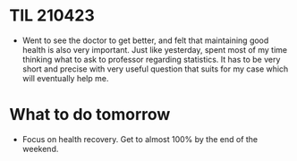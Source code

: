 # TIL 210423
- Went to see the doctor to get better, and felt that maintaining good health is also very important. Just like yesterday, spent most of my time thinking what to ask to professor regarding statistics. It has to be very short and precise with very useful question that suits for my case which will eventually help me.

# What to do tomorrow
- Focus on health recovery. Get to almost 100% by the end of the weekend.
